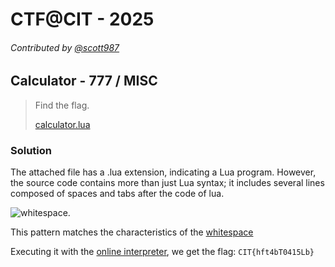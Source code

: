 # CTF@CIT - 2025
###### Contributed by [@scott987](https://github.com/scott987)

## Calculator - 777 / MISC

> Find the flag.
>
> [calculator.lua](https://raw.githubusercontent.com/isip-hs-whoami/CTF-writeup/refs/heads/main/CTF%40CIT%202025/Calculator/calculator.lua)

### Solution
The attached file has a .lua extension, indicating a Lua program. However, the source code contains more than just Lua syntax; it includes several lines composed of spaces and tabs after the code of lua.

![whitespace](https://raw.githubusercontent.com/isip-hs-whoami/CTF-writeup/refs/heads/main/CTF%40CIT%202025/Calculator/whitespace.png).

This pattern matches the characteristics of the [whitespace](https://en.wikipedia.org/wiki/Whitespace_(programming_language))

Executing it with the [online interpreter](https://naokikp.github.io/wsi/whitespace.html), we get the flag: `CIT{hft4bT0415Lb}`
